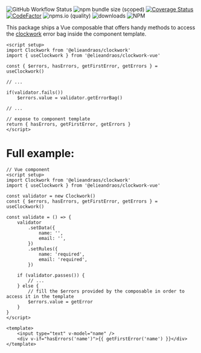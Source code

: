 ![GitHub Workflow Status](https://img.shields.io/github/workflow/status/elieandraos/clockwork-vue/CI%20build%20&%20tests)
![npm bundle size (scoped)](https://img.shields.io/bundlephobia/min/@elieandraos/clockwork-vue)
[![Coverage Status](https://coveralls.io/repos/github/elieandraos/clockwork-vue/badge.svg?branch=master)](https://coveralls.io/github/elieandraos/clockwork-vue?branch=main)
[![CodeFactor](https://www.codefactor.io/repository/github/elieandraos/clockwork-vue/badge)](https://www.codefactor.io/repository/github/elieandraos/clockwork-vue)
![npms.io (quality)](https://img.shields.io/npms-io/quality-score/@elieandraos/clockwork-vue)
![downloads](https://img.shields.io/npm/dt/@elieandraos/clockwork-vue)
![NPM](https://img.shields.io/npm/l/@elieandraos/clockwork-vue)


This package ships a Vue composable that offers handy methods to access the
[clockwork](https://github.com/elieandraos/clockwork-vue/) error bag inside the component template.

```vue
<script setup>
import Clockwork from '@elieandraos/clockwork'
import { useClockwork } from '@elieandraos/clockwork-vue'

const { $errors, hasErrors, getFirstError, getErrors } = useClockwork()

// ...

if(validator.fails())
    $errors.value = validator.getErrorBag()

// ...

// expose to component template
return { hasErrors, getFirstError, getErrors }
</script>
```

# Full example:

```vue
// Vue component
<script setup>
import Clockwork from '@elieandraos/clockwork'
import { useClockwork } from '@elieandraos/clockwork-vue'

const validator = new Clockwork()
const { $errors, hasErrors, getFirstError, getErrors } = useClockwork()

const validate = () => {
    validator
        .setData({
            name: '',
            email: '',
        })
        .setRules({
            name: 'required',
            email: 'required',
        })

    if (validator.passes()) {
        // ...
    } else {
        // fill the $errors provided by the composable in order to access it in the template
        $errors.value = getError
    }
}
</script>

<template>
    <input type="text" v-model="name" />
    <div v-if="hasErrors('name')">{{ getFirstError('name') }}</div>
</template>
```
